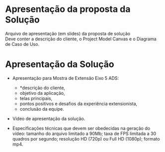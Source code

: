 # Apresentação da proposta da Solução
Arquivo de apresentação (em slides) da proposta de solução  
Deve conter a descrição do cliente, o Project Model Canvas e o Diagrama de Caso de Uso.

# Apresentação da Solução
- Apresentação para Mostra de Extensão Eixo 5 ADS:
  * *descrição do cliente,
  * objetivo da aplicação,
  * telas principais,
  * pontos positivos e desafios da experiência extensionista,
  * conclusão da equipe.
  
- Vídeo de apresentação da solução.
- Especificações técnicas que devem ser obedecidas na geração do vídeo:
tamanho do arquivo limitado a 90Mb;
taxa de FPS limitada a 30 quadros por segundo;
resolução HD (720p) ou Full HD (1080p);
formato mp4.
